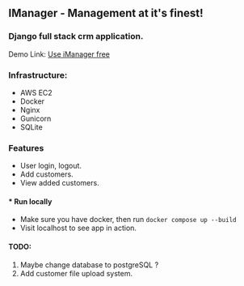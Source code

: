 


## IManager - Management at it's finest!



### Django full stack crm application.

Demo Link: [Use iManager free](http://ec2-51-20-251-234.eu-north-1.compute.amazonaws.com/)

### Infrastructure:
- AWS EC2
- Docker
- Nginx
- Gunicorn
- SQLite

### Features
- User login, logout.
- Add customers.
- View added customers.

#### * Run locally
- Make sure you have docker, then run `docker compose up --build`
- Visit localhost to see app in action.



#### TODO:
1. Maybe change database to postgreSQL ?
2. Add customer file upload system.




